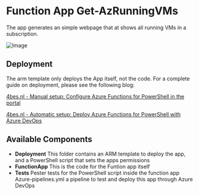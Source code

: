 # Function App Get-AzRunningVMs

The app generates an simple webpage that at shows all running VMs in a subscription.

![Image](https://4bes.nl/wp-content/uploads/2019/06/FunctionApp9b.png)

## Deployment

The arm template only deploys the App itself, not the code.
For a complete guide on deployment, please see the following blog:

 [4bes.nl - Manual setup: Configure Azure Functions for PowerShell in the portal](https://4bes.nl/2019/06/12/configure-azure-functions-for-powershell-in-the-portal/)

[4bes.nl - Automatic setup: Deploy Azure Functions for PowerShell with Azure DevOps](https://4bes.nl/2019/06/16/deploy-azure-functions-for-powershell-with-azure-devops/)


## Available Components

- **Deployment**
  This folder contains an ARM template to deploy the app, and a PowerShell script that sets the apps permissions
- **FunctionApp**
  This is the code for the Funtion app itself
- **Tests**
  Pester tests for the PowerShell script inside the function app
  Azure-pipelines.yml
  a pipeline to test and deploy this app through Azure DevOps
